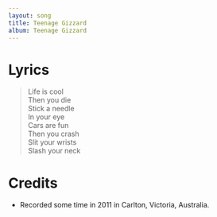 ```yaml
---
layout: song
title: Teenage Gizzard
album: Teenage Gizzard
---
```


# Lyrics

> Life is cool  
> Then you die  
> Stick a needle  
> In your eye  
> Cars are fun  
> Then you crash  
> Slit your wrists  
> Slash your neck  

# Credits

* Recorded some time in 2011 in Carlton, Victoria, Australia.  
